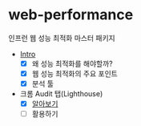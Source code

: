 # web-performance
인프런 웹 성능 최적화 마스터 패키지

- [Intro](https://github.com/twilight92/web-performance/wiki/Intro)
  - [x] 왜 성능 최적화를 해야할까?
  - [x] 웹 성능 최적화의 주요 포인트
  - [x] 분석 툴
- 크롬 Audit 탭(Lighthouse)
  - [x] [알아보기](https://github.com/twilight92/web-performance/wiki/%ED%81%AC%EB%A1%AC-Audit-%ED%83%AD(Lighthouse))
  - [ ] 활용하기 
